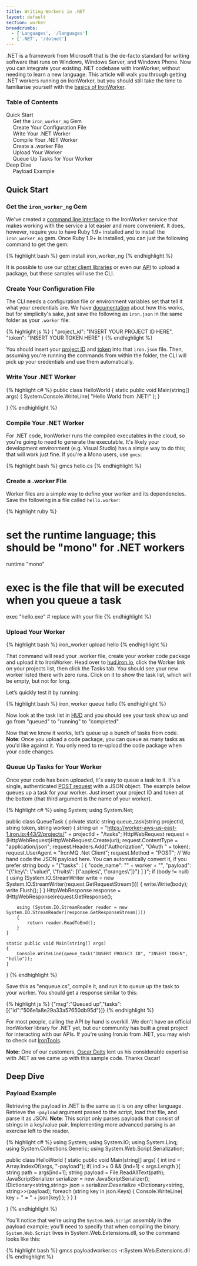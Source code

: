 ```yaml
---
title: Writing Workers in .NET
layout: default
section: worker
breadcrumbs:
  - ['Languages', '/languages']
  - ['.NET', '/dotnet']
---
```


.NET is a framework from Microsoft that is the de-facto standard for writing software that runs on Windows, Windows Server, and Windows Phone. Now you can integrate your existing .NET codebase with IronWorker, without needing to learn a new language. This article will walk you through getting .NET workers running on IronWorker, but you should still take the time to familiarise yourself with the [basics of IronWorker](/worker).

<section id="toc">
  <h3>Table of Contents</h3>
  <ul>
    <li>
      <a href="#quick_start">Quick Start</a>
      <ul>
        <li><a href="#get_the__gem">Get the <code>iron_worker_ng</code> Gem</a></li>
        <li><a href="#create_your_configuration_file">Create Your Configuration File</a></li>
        <li><a href="#write_your_net_worker">Write Your .NET Worker</a></li>
        <li><a href="#compile_your_net_worker">Compile Your .NET Worker</a></li>
        <li><a href="#create_a_worker_file">Create a .worker File</a></li>
        <li><a href="#upload_your_worker">Upload Your Worker</a></li>
        <li><a href="#queue_up_tasks_for_your_worker">Queue Up Tasks for Your Worker</a></li>
      </ul>
    </li>
    <li>
      <a href="#deep_dive">Deep Dive</a>
      <ul>
        <li><a href="#payload_example">Payload Example</a></li>
      </ul>
    </li>
  </ul>  
</section>

## Quick Start

### Get the `iron_worker_ng` Gem

We've created a [command line interface](/worker/reference/cli) to the IronWorker service that makes working with the service a lot easier and more convenient. It does, however, require you to have Ruby 1.9+ installed and to install the `iron_worker_ng` gem. Once Ruby 1.9+ is installed, you can just the following command to get the gem:

{% highlight bash %}
gem install iron_worker_ng
{% endhighlight %}

It is possible to use our [other client libraries](/worker/languages/#full_support) or even our [API](/worker/reference/api#upload_a_code_package) to upload a package, but these samples will use the CLI.

### Create Your Configuration File

The CLI needs a configuration file or environment variables set that tell it what your credentials are. We have [documentation](/worker/reference/configuration) about how this works, but for simplicity's sake, just save the following as `iron.json` in the same folder as your `.worker` file:

{% highlight js %}
{
  "project_id": "INSERT YOUR PROJECT ID HERE",
  "token": "INSERT YOUR TOKEN HERE"
}
{% endhighlight %}

You should insert your [project ID](https://hud.iron.io) and [token](https://hud.iron.io/tokens) into that `iron.json` file. Then, assuming you're running the commands from within the folder, the CLI will pick up your credentials and use them automatically.

### Write Your .NET Worker

{% highlight c# %}
public class HelloWorld
{
    static public void Main(string[] args)
    {
        System.Console.WriteLine( "Hello World from .NET!" );
    }

}
{% endhighlight %}

### Compile Your .NET Worker

For .NET code, IronWorker runs the compiled executables in the cloud, so you're going to need to generate the executable. It's likely your development environment (e.g. Visual Studio) has a simple way to do this; that will work just fine. If you're a Mono users, use `gmcs`:

{% highlight bash %}
gmcs hello.cs
{% endhighlight %}

### Create a .worker File

Worker files are a simple way to define your worker and its dependencies. Save the following in a file called `hello.worker`:

{% highlight ruby %}
# set the runtime language; this should be "mono" for .NET workers
runtime "mono"
# exec is the file that will be executed when you queue a task
exec "hello.exe" # replace with your file
{% endhighlight %}

### Upload Your Worker

{% highlight bash %}
iron_worker upload hello
{% endhighlight %}

That command will read your .worker file, create your worker code package and upload it to IronWorker.  Head over to [hud.iron.io](https://hud.iron.io), click the Worker link on your projects list, then click the Tasks tab. You should see your new worker listed there with zero runs. Click on it to show the task list, which will be empty, but not for long.

Let’s quickly test it by running:

{% highlight bash %}
iron_worker queue hello
{% endhighlight %}

Now look at the task list in [HUD](https://hud.iron.io) and you should see your task show up and go from "queued" to "running" to "completed".

Now that we know it works, let’s queue up a bunch of tasks from code. **Note**: Once you upload a code package, you can queue as many tasks as you'd like against it. You only need to re-upload the code package when your code changes.

### Queue Up Tasks for Your Worker

Once your code has been uploaded, it's easy to queue a task to it. It's a single, 
authenticated [POST request](/worker/reference/api/#queue_a_task) with a JSON 
object. The example below queues up a task for your worker. Just insert your 
project ID and token at the bottom (that third argument is the name of your worker).

{% highlight c# %}
using System;
using System.Net;

public class QueueTask
{
    private static string queue_task(string projectId, string token, string worker)
    {
        string uri = "https://worker-aws-us-east-1.iron.io:443/2/projects/" + projectId + "/tasks";
        HttpWebRequest request = (HttpWebRequest)HttpWebRequest.Create(uri);
        request.ContentType = "application/json";
        request.Headers.Add("Authorization", "OAuth " + token);
        request.UserAgent = "IronMQ .Net Client";
        request.Method = "POST";
        // We hand code the JSON payload here. You can automatically convert it, if you prefer
        string body = "{\"tasks\": [ { \"code_name\": \"" + worker + "\", \"payload\": \"{\\\"key\\\": \\\"value\\\", \\\"fruits\\\": [\\\"apples\\\", \\\"oranges\\\"]}\"} ] }";
        if (body != null)
        {
            using (System.IO.StreamWriter write = new System.IO.StreamWriter(request.GetRequestStream()))
            {
                write.Write(body);
                write.Flush();
            }
        }
        HttpWebResponse response = (HttpWebResponse)request.GetResponse();

        using (System.IO.StreamReader reader = new System.IO.StreamReader(response.GetResponseStream()))
        {
            return reader.ReadToEnd();
        }
    }

    static public void Main(string[] args)
    {
        Console.WriteLine(queue_task("INSERT PROJECT ID", "INSERT TOKEN", "hello"));
    }
}
{% endhighlight %}

Save this as "enqueue.cs", compile it, and run it to queue up the task to your worker. You should get a response similar to this:

{% highlight js %}
{"msg":"Queued up","tasks":[{"id":"506e1a8e29a33a57650db95d"}]}
{% endhighlight %}

For most people, calling the API by hand is overkill. We don't have an official IronWorker library for .NET yet, but our community has built a great project for interacting with our APIs. If you're using Iron.io from .NET, you may wish to check out [IronTools](https://github.com/odeits/IronTools).

**Note:** One of our customers, [Oscar Deits](https://github.com/odeits) lent us his considerable expertise with .NET as we came up with this sample code. Thanks Oscar!

## Deep Dive

### Payload Example

Retrieving the payload in .NET is the same as it is on any other language. 
Retrieve the `-payload` argument passed to the script, load that file, and 
parse it as JSON. **Note**: This script only parses payloads that consist of strings in a key/value pair. Implementing more advanced parsing is an exercise left to the reader.

{% highlight c# %}
using System;
using System.IO;
using System.Linq;
using System.Collections.Generic;
using System.Web.Script.Serialization;

public class HelloWorld
{
    static public void Main(string[] args)
    {
        int ind = Array.IndexOf(args, "-payload");
        if( ind >= 0 && (ind+1) < args.Length ){
            string path = args[ind+1];
            string payload = File.ReadAllText(path);
            JavaScriptSerializer serializer = new JavaScriptSerializer();
            IDictionary<string,string> json = serializer.Deserialize <Dictionary<string, string>>(payload);
            foreach (string key in json.Keys)
            {
                Console.WriteLine( key + " = " + json[key] );
            }
        }
    }

}
{% endhighlight %}

You'll notice that we're using the `System.Web.Script` assembly in the payload example; you'll need to specify that when compiling the binary. `System.Web.Script` lives in System.Web.Extensions.dll, so the command looks like this:

{% highlight bash %}
gmcs payloadworker.cs -r:System.Web.Extensions.dll
{% endhighlight %}
